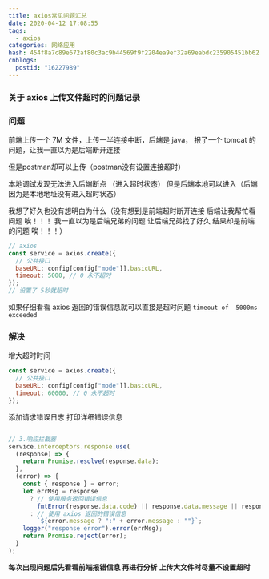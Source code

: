 ```yaml
---
title: axios常见问题汇总
date: 2020-04-12 17:08:55
tags:
  - axios
categories: 网络应用
hash: 454f8a7c89e672af80c3ac9b44569f9f2204ea9ef32a69eabdc235905451bb62
cnblogs:
  postid: "16227989"
---
```



### 关于 axios 上传文件超时的问题记录

### 问题

前端上传一个 7M 文件，上传一半连接中断，后端是 java， 报了一个 tomcat 的问题，让我一直以为是后端断开连接

但是postman却可以上传（postman没有设置连接超时）

本地调试发现无法进入后端断点 （进入超时状态）
但是后端本地可以进入（后端因为是本地地址没有进入超时状态）

我想了好久也没有想明白为什么（没有想到是前端超时断开连接 后端让我帮忙看问题 唉！！！ 我一直以为是后端兄弟的问题 让后端兄弟找了好久 结果却是前端的问题 唉！！！）

```js
// axios
const service = axios.create({
  // 公共接口
  baseURL: config[config["mode"]].basicURL,
  timeout: 5000, // 0 永不超时
});
// 设置了 5秒就超时
```

如果仔细看看 axios 返回的错误信息就可以直接是超时问题 `timeout of  5000ms exceeded`

### 解决

增大超时时间

```js
const service = axios.create({
  // 公共接口
  baseURL: config[config["mode"]].basicURL,
  timeout: 60000, // 0 永不超时
});
```

添加请求错误日志 打印详细错误信息

```js

// 3.响应拦截器
service.interceptors.response.use(
  (response) => {
    return Promise.resolve(response.data);
  },
  (error) => {
    const { response } = error;
    let errMsg = response
      ? // 使用服务返回错误信息
        fmtError(response.data.code) || response.data.message || response.status
      : // 使用 axios 返回的错误信息
        `${error.message ? ":" + error.message : ""}`;
    logger("response error").error(errMsg);
    return Promise.reject(error);
  }
);

```

**每次出现问题后先看看前端报错信息 再进行分析**
**上传大文件时尽量不设置超时**
